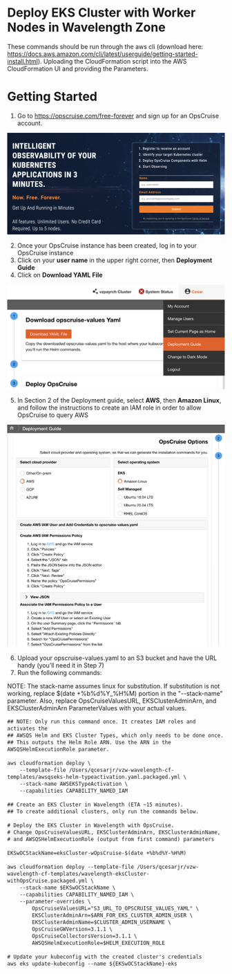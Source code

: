 # Deploy EKS Cluster with Worker Nodes in Wavelength Zone

These commands should be run through the aws cli (download here: https://docs.aws.amazon.com/cli/latest/userguide/getting-started-install.html). Uploading the CloudFormation script into the AWS CloudFormation UI and providing the Parameters.

# Getting Started
1. Go to https://opscruise.com/free-forever and sign up for an OpsCruise account.

![OpsCruise Registration](./README_images/OpsCruise_Registration.png)

2. Once your OpsCruise instance has been created, log in to your OpsCruise instance
3. Click on your **user name** in the upper right corner, then **Deployment Guide**
4. Click on **Download YAML File**

![OpsCruise Deployment Guide](./README_images/OpsCruise_DeploymentGuide.png)

5. In Section 2 of the Deployment guide, select **AWS**, then **Amazon Linux**, and follow the instructions to create an IAM role in order to allow OpsCruise to query AWS

![OpsCruise Deployment Guide AWS](./README_images/OpsCruise_DeploymentGuideAWS.png)

6. Upload your opscruise-values.yaml to an S3 bucket and have the URL handy (you’ll need it in Step 7)
7. Run the following commands:


NOTE: The stack-name assumes linux for substitution. If substitution is not working, replace \$(date +%b%d%Y_%H%M) portion in the "--stack-name" parameter. Also, replace OpsCruiseValuesURL, EKSClusterAdminArn, and EKSClusterAdminArn ParameterValues with your actual values.

```
## NOTE: Only run this command once. It creates IAM roles and activates the
## AWSQS Helm and EKS Cluster Types, which only needs to be done once.
## This outputs the Helm Role ARN. Use the ARN in the AWSQSHelmExecutionRole parameter.

aws cloudformation deploy \
    --template-file /Users/qcesarjr/vzw-wavelength-cf-templates/awsqseks-helm-typeactivation.yaml.packaged.yml \
    --stack-name AWSEKSTypeActivation \
    --capabilities CAPABILITY_NAMED_IAM

## Create an EKS Cluster in Wavelength (ETA ~15 minutes).
## To create additional clusters, only run the commands below.

# Deploy the EKS Cluster in Wavelength with OpsCruise.
# Change OpsCruiseValuesURL, EKSClusterAdminArn, EKSClusterAdminName,
# and AWSQSHelmExecutionRole (output from first command) parameters

EKSwOCStackName=eksCluster-wOpsCruise-$(date +%b%d%Y-%H%M)

aws cloudformation deploy --template-file /Users/qcesarjr/vzw-wavelength-cf-templates/wavelength-eksCluster-withOpsCruise.packaged.yml \
    --stack-name $EKSwOCStackName \
    --capabilities CAPABILITY_NAMED_IAM \
    --parameter-overrides \
        OpsCruiseValuesURL="S3_URL_TO_OPSCRUISE_VALUES_YAML" \
        EKSClusterAdminArn=$ARN_FOR_EKS_CLUSTER_ADMIN_USER \
        EKSClusterAdminName=$CLUSTER_ADMIN_USERNAME \
        OpsCruiseGWVersion=3.1.1 \
        OpsCruiseCollectorsVersion=3.1.1 \
        AWSQSHelmExecutionRole=$HELM_EXECUTION_ROLE

# Update your kubeconfig with the created cluster's credentials
aws eks update-kubeconfig --name ${EKSwOCStackName}-eks